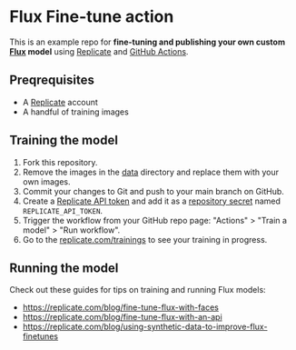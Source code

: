 # Flux Fine-tune action

This is an example repo for **fine-tuning and publishing your own custom [Flux](https://replicate.com/blog/fine-tune-flux-with-faces) model** using [Replicate](https://replicate.com) and [GitHub Actions](https://github.com/features/actions).

## Preqrequisites

- A [Replicate](https://replicate.com/account) account
- A handful of training images

## Training the model

1. Fork this repository.
1. Remove the images in the [data](data) directory and replace them with your own images.
1. Commit your changes to Git and push to your main branch on GitHub.
1. Create a [Replicate API token](https://replicate.com/account/api-tokens) and add it as a [repository secret](https://docs.github.com/en/actions/security-guides/encrypted-secrets#creating-encrypted-secrets-for-a-repository) named `REPLICATE_API_TOKEN`.
1. Trigger the workflow from your GitHub repo page: "Actions" > "Train a model" > "Run workflow".
1. Go to the [replicate.com/trainings](https://replicate.com/trainings) to see your training in progress.

## Running the model

Check out these guides for tips on training and running Flux models:

- https://replicate.com/blog/fine-tune-flux-with-faces
- https://replicate.com/blog/fine-tune-flux-with-an-api
- https://replicate.com/blog/using-synthetic-data-to-improve-flux-finetunes